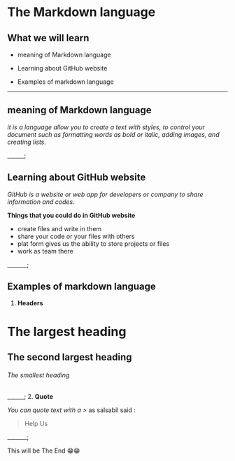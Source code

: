 # The Markdown language

## What we will learn

- meaning of Markdown language

- Learning about GitHub website

- Examples of markdown language

_____

## meaning of Markdown language

*it is a language allow you to create a text with styles, to control your document such as formatting words as bold or italic, adding images, and creating lists.*

______;

## Learning about GitHub website

*GitHub is a website or web app for developers or company to share information and codes.*

**Things that you could do in GitHub website**

- create files and write in them
- share your code or your files with others
- plat form gives us the ability to store projects or files
- work as team there

_______;

## Examples of markdown language

1. **Headers**

# The largest heading

## The second largest heading

###### The smallest heading

______;
2. **Quote**

*You can quote text with a >*
as salsabil said :
> Help Us

_______;

This will be The End 😁😁
